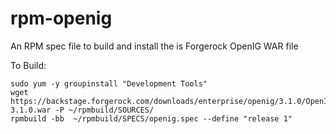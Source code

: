 # rpm-openig

An RPM spec file to build and install the is Forgerock OpenIG WAR file

To Build:

    sudo yum -y groupinstall "Development Tools"
    wget https://backstage.forgerock.com/downloads/enterprise/openig/3.1.0/OpenIG-3.1.0.war -P ~/rpmbuild/SOURCES/
    rpmbuild -bb  ~/rpmbuild/SPECS/openig.spec --define "release 1"
